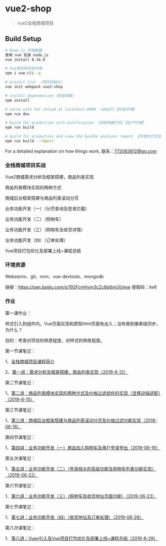 # vue2-shop

> vue2全栈商城项目

## Build Setup

``` bash
# Node.js 环境搭建
使用 nvm 安装 node.js
nvm install 8.16.0

# Vue项目的开发环境
npm i vue-cli -g

# project init （项目初始化）
vue init webpack vue2-shop

# install dependencies（安装依赖）
npm install

# serve with hot reload at localhost:8080 （试运行）【开发环境】
npm run dev

# build for production with minification （项目构建打包）【生产环境】
npm run build

# build for production and view the bundle analyzer report 【可视化打包文件分析】
npm run build --report
```

For a detailed explanation on how things work, 联系：772083612@qq.com

### 全栈商城项目实战
Vue2商城需求分析及框架搭建，商品列表实现

商品列表模块实现的两种方式

商城后台框架搭建与商品列表滚动分页

业务功能开发（一）（分页查询及登录拦截）

业务功能开发（二）（购物车）

业务功能开发（三）（购物车及收货详情）

业务功能开发（四）（订单处理）

Vue项目打包优化及部署上线+课程总结

### 环境资源
Webstorm、git、nvm、vue-devtools、mongodb

链接：https://pan.baidu.com/s/192FcnHjvm3cZc6b6mUlUmw
提取码：ite8

### 作业
第一课作业：

样式引入到组件内，Vue页面实现和原型html页面有出入；没有做到像素级同步，为什么？

目的：考查对项目的熟悉程度，对样式的熟练程度。

第一节课笔记：

1、[全栈商城项目课程简介](http://note.youdao.com/noteshare?id=0e6c11f3488fd15e683ab988c268f9bd&sub=A5F0609EAADE4A84B9CA3F6C80C9F745)

2、[第一讲：需求分析及框架搭建，商品列表实现（2019-6-12）](http://note.youdao.com/noteshare?id=896962ddba20d4f819d3aa737c77ebfc&sub=19ED3C0159CF4D1EAA1A6D44B890A587)

第二节课笔记：

1、[第二讲：商品列表模块实现的两种方式及价格过滤组件的实现（含移动端适配）（2019-6-15）](http://note.youdao.com/noteshare?id=7691af7561a89a5c9fa893cc508c59ca&sub=EC8150ED8BAE457A962429D10B535002)

第三节课笔记：

1、[第三讲：商城后台框架搭建与商品列表滚动分页及价格过滤功能实现（2019-06-16）](http://note.youdao.com/noteshare?id=e88d3c4a173662250250bf92c7d5793f&sub=A31204453D4044FABD271477A95F37B3)

第四节课笔记：

1、[第四讲：业务功能开发（一）商品加入购物车及用户登录登出（2019-06-19）](http://note.youdao.com/noteshare?id=a90a8d9247ac081998fb99227e96713a&sub=21CBB2CAB7EF4AFEA021136F79739537)

第五次课笔记：

1、[第五讲：业务功能开发（二）（登录相关的高级功能及购物车列表功能实现）（2019-06-22）](http://note.youdao.com/noteshare?id=4db8bc44b5ad8d7a3d36380abd583a71&sub=4A63B853907A4145B7BED0D3DC5E3B3D)

第六节课笔记：

1、[第六讲：业务功能开发（三）（购物车及收货地址页面功能）（2019-06-23）](http://note.youdao.com/noteshare?id=dbc4bc7329441d829a9e438cf26136c3&sub=49F7E133B387467186DFC9DD5668DF94)

第七节课笔记：

1、[第七讲：业务功能开发（四）（收货地址及订单处理）（2019-06-26）](http://note.youdao.com/noteshare?id=ce2bd0f972b426f23d0f1f53cd252b9a&sub=E03F950D1E6D48C5B27BEC59C58DF56D)

第八次课笔记：

1、[第八讲：Vuex引入及Vue项目打包优化及部署上线+课程总结（2019-6-29）](http://note.youdao.com/noteshare?id=96a37a14b0a44282ccec477ad559f055&sub=2AA14C5144CC4F7DA5F4ABFE93674D02)
